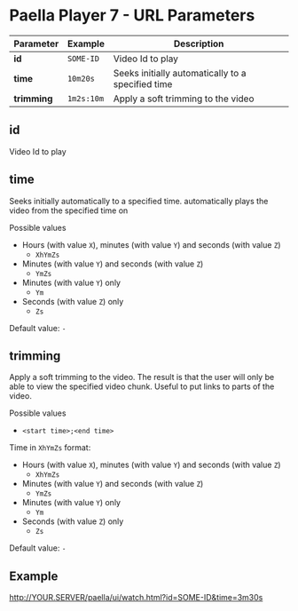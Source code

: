 Paella Player 7 - URL Parameters
==============================

Parameter      | Example    | Description
---------------|------------|------------
**id**         | `SOME-ID`  | Video Id to play
**time**       | `10m20s`   | Seeks initially automatically to a specified time
**trimming**   | `1m2s:10m` | Apply a soft trimming to the video


id
----
Video Id to play

time
----
Seeks initially automatically to a specified time.
automatically plays the video from the specified time on

Possible values
* Hours (with value `X`), minutes (with value `Y`) and seconds (with value `Z`)
    * `XhYmZs`
* Minutes (with value `Y`) and seconds (with value `Z`)
    * `YmZs`
* Minutes (with value `Y`) only
    * `Ym`
* Seconds (with value `Z`) only
    * `Zs`

Default value: `-`    
        

trimming
--------
Apply a soft trimming to the video.
The result is that the user will only be able to view the specified video chunk. Useful to put links to parts of the video.

Possible values
* `<start time>;<end time>`

Time in `XhYmZs` format:
* Hours (with value `X`), minutes (with value `Y`) and seconds (with value `Z`)
    * `XhYmZs`
* Minutes (with value `Y`) and seconds (with value `Z`)
    * `YmZs`
* Minutes (with value `Y`) only
    * `Ym`
* Seconds (with value `Z`) only
    * `Zs`

Default value: `-`


Example
-------
http://YOUR.SERVER/paella/ui/watch.html?id=SOME-ID&time=3m30s
